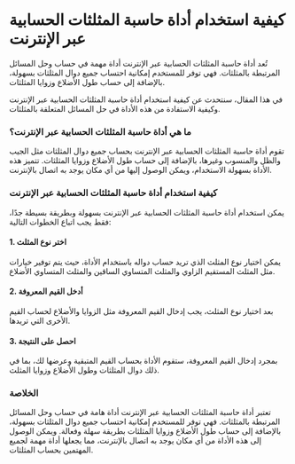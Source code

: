 كيفية استخدام أداة حاسبة المثلثات الحسابية عبر الإنترنت
=======================================================

تُعد أداة حاسبة المثلثات الحسابية عبر الإنترنت أداة مهمة في حساب وحل المسائل المرتبطة بالمثلثات. فهي توفر للمستخدم إمكانية احتساب جميع دوال المثلثات بسهولة، بالإضافة إلى حساب طول الأضلاع وزوايا المثلثات.

في هذا المقال، سنتحدث عن كيفية استخدام أداة حاسبة المثلثات الحسابية عبر الإنترنت وكيفية الاستفادة من هذه الأداة في حل المسائل المتعلقة بالمثلثات.

### ما هي أداة حاسبة المثلثات الحسابية عبر الإنترنت؟

تقوم أداة حاسبة المثلثات الحسابية عبر الإنترنت بحساب جميع دوال المثلثات مثل الجيب والظل والمنسوب وغيرها، بالإضافة إلى حساب طول الأضلاع وزوايا المثلثات. تتميز هذه الأداة بسهولة الاستخدام، ويمكن الوصول إليها من أي مكان يوجد به اتصال بالإنترنت.

### كيفية استخدام أداة حاسبة المثلثات الحسابية عبر الإنترنت

يمكن استخدام أداة حاسبة المثلثات الحسابية عبر الإنترنت بسهولة وبطريقة بسيطة جدًا، فقط يجب اتباع الخطوات التالية:

#### 1. اختر نوع المثلث

يمكن اختيار نوع المثلث الذي تريد حساب دواله باستخدام الأداة، حيث يتم توفير خيارات مثل المثلث المستقيم الزاوي والمثلث المتساوي الساقين والمثلث المتساوي الأضلاع.

#### 2. أدخل القيم المعروفة

بعد اختيار نوع المثلث، يجب إدخال القيم المعروفة مثل الزوايا والأضلاع لحساب القيم الأخرى التي تريدها.

#### 3. احصل على النتيجة

بمجرد إدخال القيم المعروفة، ستقوم الأداة بحساب القيم المتبقية وعرضها لك، بما في ذلك دوال المثلثات وطول الأضلاع وزوايا المثلث.

### الخلاصة

تعتبر أداة حاسبة المثلثات الحسابية عبر الإنترنت أداة هامة في حساب وحل المسائل المرتبطة بالمثلثات. فهي توفر للمستخدم إمكانية احتساب جميع دوال المثلثات بسهولة، بالإضافة إلى حساب طول الأضلاع وزوايا المثلثات بطريقة سهلة وفعالة. ويمكن الوصول إلى هذه الأداة من أي مكان يوجد به اتصال بالإنترنت، مما يجعلها أداة مهمة لجميع المهتمين بحساب المثلثات.
